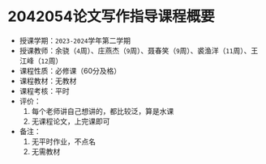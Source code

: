# 2042054论文写作指导课程概要

+ 授课学期：`2023-2024`学年第二学期
+ 授课教师：余骁（`4`周）、庄燕杰（`9`周）、聂春笑（`9`周）、裘渔洋（`11`周）、王江峰（`12`周）
+ 课程性质：必修课（60分及格）
+ 课程教材：无教材
+ 课程考核：平时
+ 评价：
  1. 每个老师讲自己想讲的，都比较泛，算是水课
  2. 无课程论文，上完课即可
+ 备注：
  1. 无平时作业，不点名
  2. 无需教材
